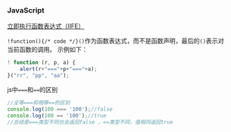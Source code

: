 ### JavaScript

[立即执行函数表达式（IIFE）](https://segmentfault.com/a/1190000003985390)

`!function(){/* code */}()`作为函数表达式，而不是函数声明，最后的`()`表示对当前函数的调用。
示例如下：

```javascript
! function (r, p, a) {
    alert(r+"==="+p+"==="+a);
}("rr", "pp", "aa");
```

js中`===`和`==`的区别

```javascript
//全等===和相等==的区别
console.log(100 === '100');//false
console.log(100 == '100');//true
//总结是===类型不同也会返回false ，==类型不同，值相同返回true
```